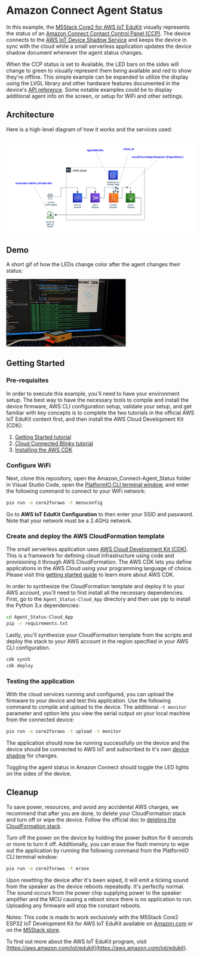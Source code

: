 # Amazon Connect Agent Status
In this example, the [M5Stack Core2 for AWS IoT EduKit](https://aws.amazon.com/iot/edukit/#Get_started_with_AWS_IoT_EduKit) visually represents the status of an [Amazon Connect Contact Control Panel (CCP)](https://docs.aws.amazon.com/connect/latest/adminguide/agent-user-guide.html). The device connects to the [AWS IoT Device Shadow Service](https://docs.aws.amazon.com/iot/latest/developerguide/iot-device-shadows.html) and keeps the device in sync with the cloud while a small serverless application updates the device shadow document whenever the agent status changes.

When the CCP status is set to Available, the LED bars on the sides will change to green to visually represent them being available and red to show they're offline. This simple example can be expanded to utilize the display using the LVGL library and other hardware features documented in the device's [API reference](https://edukit.workshop.aws/en/api-reference/index.html). Some notable examples could be to display additional agent info on the screen, or setup for WiFi and other settings.

## Architecture
Here is a high-level diagram of how it works and the services used:

![Amazon Connect Agent Status - workflow](docs/diagram.png)

## Demo
A short gif of how the LEDs change color after the agent changes their status:

![Amazon Connect Agent Status demo](docs/edukit-connect-demo4.gif)

## Getting Started
### Pre-requisites
In order to execute this example, you'll need to have your environment setup. The best way to have the necessary tools to compile and install the device firmware, AWS CLI configuration setup, validate your setup, and get familiar with key concepts is to complete the two tutorials in the official AWS IoT EduKit content first, and then install the AWS Cloud Development Kit (CDK):

1) [Getting Started tutorial](https://edukit.workshop.aws/en/getting-started.html)
2) [Cloud Connected Blinky tutorial](https://edukit.workshop.aws/en/blinky-hello-world.html)
3) [Installing the AWS CDK](https://docs.aws.amazon.com/cdk/latest/guide/getting_started.html#getting_started_install)

### Configure WiFi
Next, clone this repository, open the Amazon_Connect-Agent_Status folder in Visual Studio Code, open the [PlatformIO CLI terminal window](https://edukit.workshop.aws/en/blinky-hello-world/prerequisites.html#open-the-platformio-cli-terminal-window), and enter the following command to connect to your WiFi network:

```bash
pio run -e core2foraws -t menuconfig
```

Go to **AWS IoT EduKit Configuration** to then enter your SSID and password. Note that your network must be a 2.4GHz network.

### Create and deploy the AWS CloudFormation template
The small serverless application uses [AWS Cloud Development Kit (CDK)](https://aws.amazon.com/cdk/). This is a framework for defining cloud infrastructure using code and provisioning it through AWS CloudFormation. The AWS CDK lets you define applications in the AWS Cloud using your programming language of choice. Please visit this [getting started guide](https://docs.aws.amazon.com/cdk/latest/guide/getting_started.html) to learn more about AWS CDK.

In order to synthesize the CloudFormation template and deploy it to your AWS account, you'll need to first install all the necessary dependencies. First, go to the `Agent_Status-Cloud_App` directory and then use pip to install the Python 3.x dependencies:
```bash
cd Agent_Status-Cloud_App
pip -r requirements.txt
```

Lastly, you'll synthesize your CloudFormation template from the scripts and deploy the stack to your AWS account in the region specified in your AWS CLI configuration.
```bash
cdk synth
cdk deploy
```

### Testing the application
With the cloud services running and configured, you can upload the firmware to your device and test this application. Use the following command to compile and upload to the device. The additional `-t monitor` parameter and option lets you view the serial output on your local machine from the connected device:
```bash
pio run -e core2foraws -t upload -t monitor
```

The application should now be running successfully on the device and the device should be connected to AWS IoT and subscribed to it's own [device shadow](https://docs.aws.amazon.com/iot/latest/developerguide/iot-device-shadows.html) for changes.

Toggling the agent status in Amazon Connect should toggle the LED lights on the sides of the device.

## Cleanup
To save power, resources, and avoid any accidental AWS charges, we recommend that after you are done, to delete your CloudFormation stack and turn off or wipe the device. Follow the official doc to [deleting the CloudFormation stack](https://docs.aws.amazon.com/AWSCloudFormation/latest/UserGuide/cfn-console-delete-stack.html).

Turn off the power on the device by holding the power button for 6 seconds or more to turn it off. Additionally, you can erase the flash memory to wipe out the application by running the following command from the PlatformIO CLI terminal window:
```bash
pio run -e core2foraws -t erase
```

Upon resetting the device after it's been wiped, it will emit a ticking sound from the speaker as the device reboots repeatedly. It's perfectly normal. The sound occurs from the power chip supplying power to the speaker amplifier and the MCU causing a reboot since there is no application to run. Uploading any firmware will stop the constant reboots.

Notes:
This code is made to work exclusively with the M5Stack Core2 ESP32 IoT Development Kit for AWS IoT EduKit available on [Amazon.com](https://www.amazon.com/dp/B08VGRZYJR) or on the [M5Stack store](https://m5stack.com/products/m5stack-core2-esp32-iot-development-kit-for-aws-iot-edukit).

To find out more about the AWS IoT EduKit program, visit [https://aws.amazon.com/iot/edukit](https://aws.amazon.com/iot/edukit).